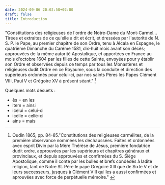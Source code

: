 ```yaml
---
date: 2024-09-06 20:02:58+02:00
draft: false
title: Introduction
---
```





"Constitutions des religieuses de l'ordre de Notre-Dame du Mont-Carmel... Tirées et extraites de ce qu'elle a dit et écrit, et dressées par l'autorité de N. S. P. le Pape, au premier chapitre de son Ordre, tenu à Alcala en Espagne, le quatrième Dimanche du Carême 1581, dix-huit mois avant son décès; approuvées de la même autorité Apostolique, et apportées en France au mois d'octobre 1604 par les filles de cette Sainte, envoyées pour y établir son Ordre et observées depuis ce temps par tous les Monastères et religieuses dudit Ordre en ce Royaume, sous la conduite et direction des supérieurs ordonnés pour celui-ci, par nos saints Pères les Papes Clément VIII, Paul V et Grégoire XV à présent séant." [^1]

[^1]: Oudin 1865, pp. 84-85."Constitutions des religieuses carmélites, de la première observance nommées les déchaussées. Faites et ordonnées avec esprit Divin par la Mère Thérèse de Jésus, première fondatrice dudit ordre, approuvées par les supérieurs et chapitres généraux et provinciaux, et depuis approuvées et confirmées du S. Siège Apostolique, comme il conte par les bulles et brefs condédés à ladite religion, tant de Notre St. Père le pape Grégoire XIII que de Sixte V et de leurs successeurs, jusques à Clément VIII qui les a aussi confirmées et aprouvées avec force de perpétuelle mémoire." [^2]

[^2]: Chave 1702, p. 16.

Quelques mots désuets :

* ès = en les
* item = ainsi
* icelui = celui-ci
* icelle = celle-ci
* ains = mais

